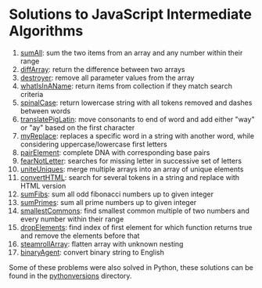 # Solutions to JavaScript Intermediate Algorithms

1. [sumAll](https://github.com/MerelAW/freeCodeCamp/blob/main/Javascript%20Intermediate/sumAll.js): sum the two items from an array and any number within their range
2. [diffArray](https://github.com/MerelAW/freeCodeCamp/blob/main/Javascript%20Intermediate/diffArray.js): return the difference between two arrays
3. [destroyer](https://github.com/MerelAW/freeCodeCamp/blob/main/Javascript%20Intermediate/destroyer.js): remove all parameter values from the array
4. [whatIsInAName](https://github.com/MerelAW/freeCodeCamp/blob/main/Javascript%20Intermediate/whatIsInAName.js): return items from collection if they match search criteria
5. [spinalCase](https://github.com/MerelAW/freeCodeCamp/blob/main/Javascript%20Intermediate/spinalCase.js): return lowercase string with all tokens removed and dashes between words
6. [translatePigLatin](https://github.com/MerelAW/freeCodeCamp/blob/main/Javascript%20Intermediate/translatePigLatin.js): move consonants to end of word and add either "way" or "ay" based on the first character
7. [myReplace](https://github.com/MerelAW/freeCodeCamp/blob/main/Javascript%20Intermediate/myReplace.js): replaces a specific word in a string with another word, while considering uppercase/lowercase first letters
8. [pairElement](https://github.com/MerelAW/freeCodeCamp/blob/main/Javascript%20Intermediate/pairElement.js): complete DNA with corresponding base pairs
9. [fearNotLetter](https://github.com/MerelAW/freeCodeCamp/blob/main/Javascript%20Intermediate/fearNotLetter.js): searches for missing letter in successive set of letters
10. [uniteUniques](https://github.com/MerelAW/freeCodeCamp/blob/main/Javascript%20Intermediate/uniteUnique.js): merge multiple arrays into an array of unique elements
11. [convertHTML](https://github.com/MerelAW/freeCodeCamp/blob/main/Javascript%20Intermediate/convertHTML.js): search for several tokens in a string and replace with HTML version
12. [sumFibs](https://github.com/MerelAW/freeCodeCamp/blob/main/Javascript%20Intermediate/sumFibs.js): sum all odd fibonacci numbers up to given integer
13. [sumPrimes](https://github.com/MerelAW/freeCodeCamp/blob/main/Javascript%20Intermediate/sumPrimes.js): sum all prime numbers up to given integer
14. [smallestCommons](https://github.com/MerelAW/freeCodeCamp/blob/main/Javascript%20Intermediate/smallestCommons.js): find smallest common multiple of two numbers and every number within their range
15. [dropElements](https://github.com/MerelAW/freeCodeCamp/blob/main/Javascript%20Intermediate/dropElements.js): find index of first element for which function returns true and remove the elements before that
16. [steamrollArray](https://github.com/MerelAW/freeCodeCamp/blob/main/Javascript%20Intermediate/steamrollArray.js): flatten array with unknown nesting
17. [binaryAgent](https://github.com/MerelAW/freeCodeCamp/blob/main/Javascript%20Intermediate/binaryAgent.js): convert binary string to English

Some of these problems were also solved in Python, these solutions can be found in the [pythonversions](https://github.com/MerelAW/freeCodeCamp/tree/main/Javascript%20Intermediate/pythonversions) directory. 
